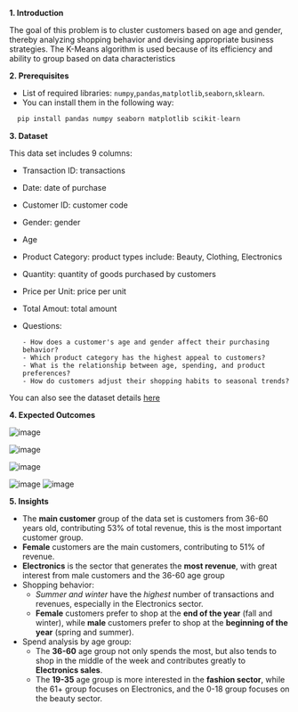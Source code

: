 **1. Introduction**

The goal of this problem is to cluster customers based on age and gender, thereby analyzing shopping behavior and devising appropriate business strategies. The K-Means algorithm is used because of its efficiency and ability to group based on data characteristics
   
**2. Prerequisites**

- List of required libraries: `numpy`,`pandas`,`matplotlib`,`seaborn`,`sklearn`.
- You can install them in the following way:
```python
  pip install pandas numpy seaborn matplotlib scikit-learn
```
**3. Dataset**

This data set includes 9 columns:
- Transaction ID: transactions
- Date: date of purchase
- Customer ID: customer code
- Gender: gender
- Age
- Product Category: product types include: Beauty, Clothing, Electronics
- Quantity: quantity of goods purchased by customers
- Price per Unit: price per unit
- Total Amout: total amount
- Questions:

      - How does a customer's age and gender affect their purchasing behavior?
      - Which product category has the highest appeal to customers?
      - What is the relationship between age, spending, and product preferences?
      - How do customers adjust their shopping habits to seasonal trends?
  
You can also see the dataset details [here](https://www.kaggle.com/datasets/mohammadtalib786/retail-sales-dataset)

**4. Expected Outcomes**

  ![image](https://github.com/user-attachments/assets/bb02bff5-353d-42e9-8b64-2ca63c93d099)

  ![image](https://github.com/user-attachments/assets/d1182af6-6604-41dd-a5a7-e884c7c3894e)

  ![image](https://github.com/user-attachments/assets/d3e4c62f-8872-4ad6-bc14-3b02d3f5b5ee)

  ![image](https://github.com/user-attachments/assets/7c788574-b123-4edf-95e7-8ff2e3810add)
  ![image](https://github.com/user-attachments/assets/8ee47103-0fcf-4643-9f64-c688ce041d14)



**5. Insights**
- The **main customer** group of the data set is customers from 36-60 years old, contributing 53% of total revenue, this is the most important customer group.
- **Female** customers are the main customers, contributing to 51% of revenue.
-	**Electronics**  is the sector that generates the **most revenue**, with great interest from male customers and the 36-60 age group
-	Shopping behavior:
    + *Summer and winter* have the *highest* number of transactions and revenues, especially in the Electronics sector.
    + **Female** customers prefer to shop at the **end of the year** (fall and winter), while **male** customers prefer to shop at the **beginning of the year** (spring and summer).
-	Spend analysis by age group:
    + The **36-60** age group  not only  spends the most, but also tends to shop in the middle of the week and contributes greatly to **Electronics sales**.
    + The **19-35** age group  is  more interested in the **fashion sector**, while the 61+ group  focuses on Electronics, and the 0-18 group  focuses on the beauty sector.
